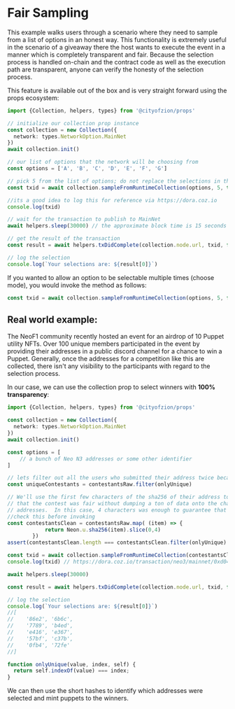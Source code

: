# Fair Sampling

This example walks users through a scenario where they need to sample from a list of options in an honest way.
This functionality is extremely useful in the scenario of a giveaway there the host wants to execute the event in a
manner which is completely transparent and fair.  Because the selection process is handled on-chain and the contract
code as well as the execution path are transparent, anyone can verify the honesty of the selection process.

This feature is available out of the box and is very straight forward using the props ecosystem:

```typescript
import {Collection, helpers, types} from '@cityofzion/props'

// initialize our collection prop instance
const collection = new Collection({
  network: types.NetworkOption.MainNet
})
await collection.init()

// our list of options that the network will be choosing from
const options = ['A', 'B', 'C', 'D', 'E', 'F', 'G']

// pick 5 from the list of options; do not replace the selections in the options once selected (no repeat selections)
const txid = await collection.sampleFromRuntimeCollection(options, 5, true, cozWallet)

//its a good idea to log this for reference via https://dora.coz.io
console.log(txid)

// wait for the transaction to publish to MainNet
await helpers.sleep(30000) // the approximate block time is 15 seconds on N3 so we use 2 * period to ensure the transaction publishes.

// get the result of the transaction
const result = await helpers.txDidComplete(collection.node.url, txid, false)

// log the selection
console.log(`Your selections are: ${result[0]}`)
```

If you wanted to allow an option to be selectable multiple times (choose mode), you would invoke the method as follows:
```typescript
const txid = await collection.sampleFromRuntimeCollection(options, 5, false, cozWallet)
```

## Real world example:

The NeoF1 community recently hosted an event for an airdrop of 10 Puppet utility NFTs.  Over 100 unique
members participated in the event by providing their addresses in a public discord channel for a chance to win a Puppet.
Generally, once the addresses for a competition like this are collected, there isn't any visibility to the participants
with regard to the selection process.

In our case, we can use the collection prop to select winners with **100% transparency**:

```typescript
import {Collection, helpers, types} from '@cityofzion/props'

const collection = new Collection({
  network: types.NetworkOption.MainNet
})
await collection.init()

const options = [
    // a bunch of Neo N3 addresses or some other identifier
]

// lets filter out all the users who submitted their address twice because they were super excited!
const uniqueContestants = contestantsRaw.filter(onlyUnique)

// We'll use the first few characters of the sha256 of their address to select from.  This allows users to verify
// that the contest was fair without dumping a ton of data onto the chain or communicating all the participating
// addresses.  In this case, 4 characters was enough to guarantee that every value was unique. Make sure to
//check this before invoking
const contestantsClean = contestantsRaw.map( (item) => {
            return Neon.u.sha256(item).slice(0,4)
        })
assert(contestantsClean.length === contestantsClean.filter(onlyUnique).length)

const txid = await collection.sampleFromRuntimeCollection(contestantsClean, 10, true, cozWallet)
console.log(txid) // https://dora.coz.io/transaction/neo3/mainnet/0xd049accd037666973883dd35704daeeb35b42b9358c710600606a20f777c7bb4

await helpers.sleep(30000)

const result = await helpers.txDidComplete(collection.node.url, txid, false)

// log the selection
console.log(`Your selections are: ${result[0]}`)
//[
//    '86e2', '6b6c',
//    '7789', 'b4ed',
//    'e416', 'e367',
//    '57bf', 'c37b',
//    '0fb4', '72fe'
//]

function onlyUnique(value, index, self) {
  return self.indexOf(value) === index;
}

```

We can then use the short hashes to identify which addresses were selected and mint puppets to the winners.

